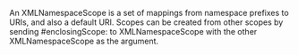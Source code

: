 An XMLNamespaceScope is a set of mappings from namespace prefixes to URIs, and also a default URI. Scopes can be created from other scopes by sending #enclosingScope: to XMLNamespaceScope with the other XMLNamespaceScope as the argument.